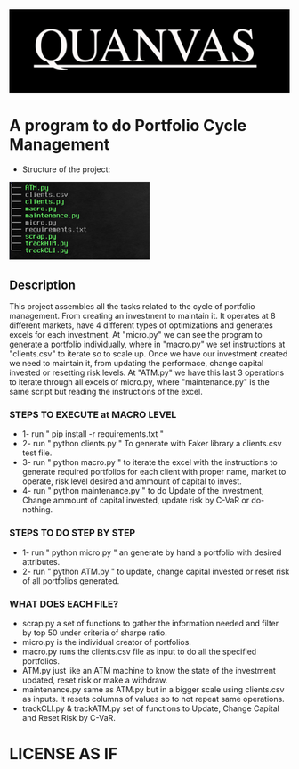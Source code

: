 <img src="QUANVAS.jpg" width="100%" height="20%">

# A program to do Portfolio Cycle Management

* Structure of the project:
<img src="treeQuanvas.jpg" width="50%" height="5%">

## Description
This project assembles all the tasks related to the cycle of portfolio management.
From creating an investment to maintain it. It operates at 8 different markets, have 4 
different types of optimizations and generates excels for each investment.
At "micro.py" we can see the program to generate a portfolio individually, where in "macro.py"
we set instructions at "clients.csv" to iterate so to scale up. Once we have our investment created
we need to maintain it, from updating the performace, change capital invested or resetting risk levels.
At "ATM.py" we have this last 3 operations to iterate through all excels of micro.py, where "maintenance.py" 
is the same script but reading the instructions of the excel.


### STEPS TO EXECUTE at MACRO LEVEL

* 1- run " pip install -r requirements.txt "
* 2- run " python clients.py " To generate with Faker library a clients.csv test file.
* 3- run " python macro.py " to iterate the excel with the instructions to generate required portfolios for each client with proper name, market to operate, risk level desired and ammount of capital to invest.
* 4- run " python maintenance.py " to do Update of the investment, Change ammount of capital invested, update risk by C-VaR or do-nothing.

### STEPS TO DO STEP BY STEP
* 1- run " python micro.py " an generate by hand a portfolio with desired attributes.
* 2- run " python ATM.py " to update, change capital invested or reset risk of all portfolios generated.


### WHAT DOES EACH FILE?
* scrap.py a set of functions to gather the information needed and filter by top 50 under criteria of sharpe ratio.
* micro.py is the individual creator of portfolios.
* macro.py runs the clients.csv file as input to do all the specified portfolios.
* ATM.py just like an ATM machine to know the state of the investment updated, reset risk or make a withdraw.
* maintenance.py same as ATM.py but in a bigger scale using clients.csv as inputs. It resets columns of values so to not repeat same operations.
* trackCLI.py & trackATM.py set of functions to Update, Change Capital and Reset Risk by C-VaR.

# LICENSE AS IF
